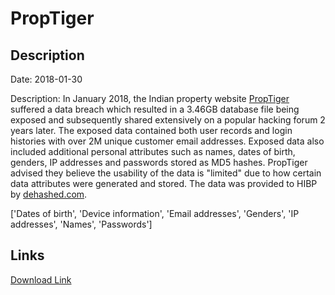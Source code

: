 # PropTiger

## Description

Date: 2018-01-30

Description:
In January 2018, the Indian property website <a href="https://www.proptiger.com/" target="_blank" rel="noopener">PropTiger</a> suffered a data breach which resulted in a 3.46GB database file being exposed and subsequently shared extensively on a popular hacking forum 2 years later. The exposed data contained both user records and login histories with over 2M unique customer email addresses. Exposed data also included additional personal attributes such as names, dates of birth, genders, IP addresses and passwords stored as MD5 hashes. PropTiger advised they believe the usability of the data is &quot;limited&quot; due to how certain data attributes were generated and stored. The data was provided to HIBP by <a href="https://dehashed.com/" target="_blank" rel="noopener">dehashed.com</a>.


['Dates of birth', 'Device information', 'Email addresses', 'Genders', 'IP addresses', 'Names', 'Passwords']

## Links

[Download Link](https://link-to.net/1229997/935.5379506141783/dynamic/?r=aHR0cHM6Ly93d3cubWVkaWFmaXJlLmNvbS92aWV3L3JUakx6dEJtSGVpVldaaC9wcm9wdGlnZXIuY29tL2ZpbGU=)